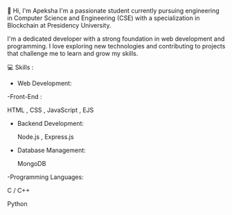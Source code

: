 👋 Hi, I'm Apeksha
I'm a passionate student currently pursuing engineering in Computer Science and Engineering (CSE) with a specialization in Blockchain at Presidency University.

I'm a dedicated developer with a strong foundation in web development and programming. I love exploring new technologies and contributing to projects that challenge me to learn and grow my skills.

💻 Skills :

- Web Development:
  
-Front-End :
  
   HTML ,
   CSS ,
   JavaScript ,
   EJS

- Backend Development: 
 
   Node.js ,
   Express.js

- Database Management:
  
   MongoDB

 -Programming Languages:

   C / C++
  
   Python
<!---
Apekshakv/I'm Apeksha, a passionate student .Currently pursuing engineering at Presidency Uiversity
--->
